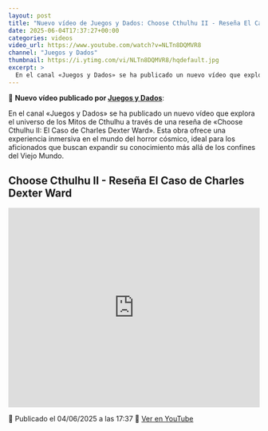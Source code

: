 ```yaml
---
layout: post
title: "Nuevo vídeo de Juegos y Dados: Choose Cthulhu II - Reseña El Caso de Charles Dexter Ward"
date: 2025-06-04T17:37:27+00:00
categories: videos
video_url: https://www.youtube.com/watch?v=NLTn8DQMVR8
channel: "Juegos y Dados"
thumbnail: https://i.ytimg.com/vi/NLTn8DQMVR8/hqdefault.jpg
excerpt: >
  En el canal «Juegos y Dados» se ha publicado un nuevo vídeo que explora el universo de los Mitos de Cthulhu a través de una reseña de «Choose Cthulhu II: El Caso de Charles Dexter Ward». Esta obra ofrece una experiencia inmersiva en el mundo del horror cósmico, ideal para los aficionados que buscan expandir su conocimiento más allá de los confines del Viejo Mundo.
---
```


🎥 **Nuevo vídeo publicado por [Juegos y Dados](https://www.youtube.com/channel/UCKYcuuzvrqrPobA1poIhOBw)**:

En el canal «Juegos y Dados» se ha publicado un nuevo vídeo que explora el universo de los Mitos de Cthulhu a través de una reseña de «Choose Cthulhu II: El Caso de Charles Dexter Ward». Esta obra ofrece una experiencia inmersiva en el mundo del horror cósmico, ideal para los aficionados que buscan expandir su conocimiento más allá de los confines del Viejo Mundo.

## Choose Cthulhu II - Reseña El Caso de Charles Dexter Ward

<iframe width="100%" height="400" src="https://www.youtube.com/embed/NLTn8DQMVR8" frameborder="0" allowfullscreen></iframe>

📅 Publicado el 04/06/2025 a las 17:37
🔗 [Ver en YouTube](https://www.youtube.com/watch?v=NLTn8DQMVR8)
